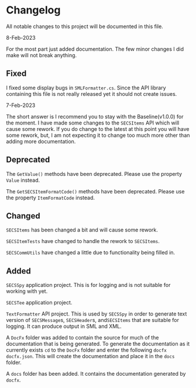 # Changelog

All notable changes to this project will be documented in this file.

8-Feb-2023

For the most part just added documentation.  The few minor changes I
did make will not break anything.

## Fixed

I fixed some display bugs in `SMLFormatter.cs`.  Since the API library containing
this file is not really released yet it should not create issues.

7-Feb-2023

The short answer is I recommend you to stay with the Baseline(v1.0.0)
for the moment.  I have made some changes to the `SECSItems` API which
will cause some rework.  If you do change to the latest at this point
you will have some rework, but, I am not expecting it to change too
much more other than adding more documentation.

## Deprecated

The `GetValue()` methods have been deprecated.  Please use the property
`Value` instead.

The `GetSECSItemFormatCode()` methods have been deprecated.  Please use
the property `ItemFormatCode` instead.

## Changed

`SECSItems` has been changed a bit and will cause some rework.

`SECSItemTests` have changed to handle the rework to `SECSItems`.

`SECSCommUtils` have changed a little due to functionality being
filled in.

## Added

`SECSSpy` application project.  This is for logging and is not suitable
for working with yet.

`SECSTee` application project.

`TextFormatter` API project.  This is used by `SECSSpy` in order to
generate text version of `SECSMessage`s, `SECSHeader`s, and`SECSItems`
that are suitable for logging. It can produce output in SML and XML.

A `DocFx` folder was added to contain the source for much of the documentation
that is being generated.  To generate the documentation as it currently exists
`cd` to the `DocFx` folder and enter the following `docfx docfx.json`.  This
will create the documentation and place it in the `docs` folder.

A `docs` folder has been added.  It contains the documentation generated by
`docfx`.

